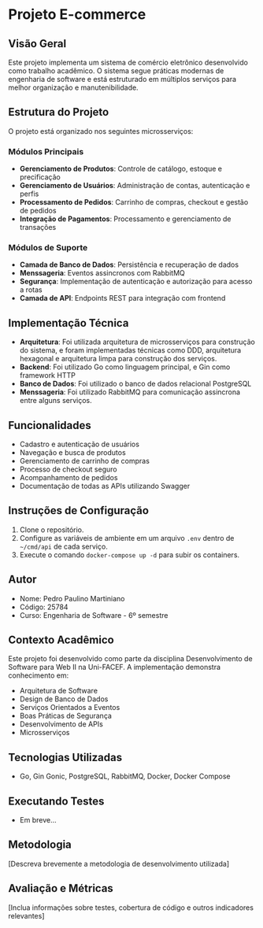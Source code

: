 # Projeto E-commerce

## Visão Geral
Este projeto implementa um sistema de comércio eletrônico desenvolvido como trabalho acadêmico. O sistema segue práticas modernas de engenharia de software e está estruturado em múltiplos serviços para melhor organização e manutenibilidade.

## Estrutura do Projeto
O projeto está organizado nos seguintes microsserviços:

### Módulos Principais
- **Gerenciamento de Produtos**: Controle de catálogo, estoque e precificação
- **Gerenciamento de Usuários**: Administração de contas, autenticação e perfis
- **Processamento de Pedidos**: Carrinho de compras, checkout e gestão de pedidos
- **Integração de Pagamentos**: Processamento e gerenciamento de transações

### Módulos de Suporte
- **Camada de Banco de Dados**: Persistência e recuperação de dados
- **Menssageria**: Eventos assincronos com RabbitMQ
- **Segurança**: Implementação de autenticação e autorização para acesso a rotas
- **Camada de API**: Endpoints REST para integração com frontend

## Implementação Técnica
- **Arquitetura**: Foi utilizada arquitetura de microsserviços para construção do sistema, e foram implementadas técnicas como DDD, arquitetura hexagonal e arquitetura limpa para construção dos serviços.
- **Backend**: Foi utilizado Go como linguagem principal, e Gin como framework HTTP
- **Banco de Dados**: Foi utilizado o banco de dados relacional PostgreSQL
- **Menssageria**: Foi utilizado RabbitMQ para comunicação assincrona entre alguns serviços.

## Funcionalidades
- Cadastro e autenticação de usuários
- Navegação e busca de produtos
- Gerenciamento de carrinho de compras
- Processo de checkout seguro
- Acompanhamento de pedidos
- Documentação de todas as APIs utilizando Swagger

## Instruções de Configuração
1. Clone o repositório.
3. Configure as variáveis de ambiente em um arquivo `.env` dentro de `~/cmd/api` de cada serviço.
4. Execute o comando `docker-compose up -d` para subir os containers.

## Autor
- Nome: Pedro Paulino Martiniano
- Código: 25784
- Curso: Engenharia de Software - 6º semestre

## Contexto Acadêmico
Este projeto foi desenvolvido como parte da disciplina Desenvolvimento de Software para Web II na Uni-FACEF.
A implementação demonstra conhecimento em:
- Arquitetura de Software
- Design de Banco de Dados
- Serviços Orientados a Eventos
- Boas Práticas de Segurança
- Desenvolvimento de APIs
- Microsserviços

## Tecnologias Utilizadas
- Go, Gin Gonic, PostgreSQL, RabbitMQ, Docker, Docker Compose

## Executando Testes
- Em breve...

## Metodologia
[Descreva brevemente a metodologia de desenvolvimento utilizada]

## Avaliação e Métricas
[Inclua informações sobre testes, cobertura de código e outros indicadores relevantes]